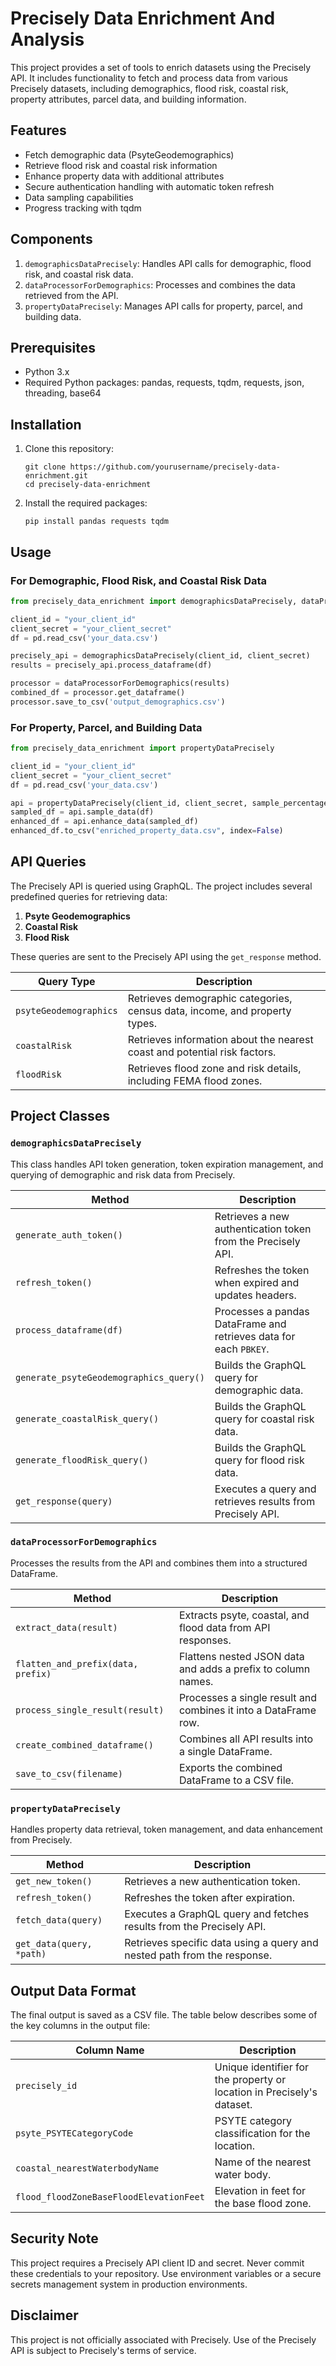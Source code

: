 # Precisely Data Enrichment And Analysis

This project provides a set of tools to enrich datasets using the Precisely API. It includes functionality to fetch and process data from various Precisely datasets, including demographics, flood risk, coastal risk, property attributes, parcel data, and building information.

## Features

- Fetch demographic data (PsyteGeodemographics)
- Retrieve flood risk and coastal risk information
- Enhance property data with additional attributes
- Secure authentication handling with automatic token refresh
- Data sampling capabilities
- Progress tracking with tqdm

## Components

1. `demographicsDataPrecisely`: Handles API calls for demographic, flood risk, and coastal risk data.
2. `dataProcessorForDemographics`: Processes and combines the data retrieved from the API.
3. `propertyDataPrecisely`: Manages API calls for property, parcel, and building data.

## Prerequisites

- Python 3.x
- Required Python packages: pandas, requests, tqdm, requests, json, threading, base64

## Installation

1. Clone this repository:
   ```
   git clone https://github.com/yourusername/precisely-data-enrichment.git
   cd precisely-data-enrichment
   ```

2. Install the required packages:
   ```
   pip install pandas requests tqdm
   ```

## Usage

### For Demographic, Flood Risk, and Coastal Risk Data

```python
from precisely_data_enrichment import demographicsDataPrecisely, dataProcessorForDemographics

client_id = "your_client_id"
client_secret = "your_client_secret"
df = pd.read_csv('your_data.csv')

precisely_api = demographicsDataPrecisely(client_id, client_secret)
results = precisely_api.process_dataframe(df)

processor = dataProcessorForDemographics(results)
combined_df = processor.get_dataframe()
processor.save_to_csv('output_demographics.csv')
```

### For Property, Parcel, and Building Data

```python
from precisely_data_enrichment import propertyDataPrecisely

client_id = "your_client_id"
client_secret = "your_client_secret"
df = pd.read_csv('your_data.csv')

api = propertyDataPrecisely(client_id, client_secret, sample_percentage=100)
sampled_df = api.sample_data(df)
enhanced_df = api.enhance_data(sampled_df)
enhanced_df.to_csv("enriched_property_data.csv", index=False)
```

## API Queries

The Precisely API is queried using GraphQL. The project includes several predefined queries for retrieving data:

1. **Psyte Geodemographics**
2. **Coastal Risk**
3. **Flood Risk**

These queries are sent to the Precisely API using the `get_response` method.

| Query Type | Description |
|------------|-------------|
| `psyteGeodemographics` | Retrieves demographic categories, census data, income, and property types. |
| `coastalRisk` | Retrieves information about the nearest coast and potential risk factors. |
| `floodRisk` | Retrieves flood zone and risk details, including FEMA flood zones. |

## Project Classes

### `demographicsDataPrecisely`

This class handles API token generation, token expiration management, and querying of demographic and risk data from Precisely.

| Method | Description |
|--------|-------------|
| `generate_auth_token()` | Retrieves a new authentication token from the Precisely API. |
| `refresh_token()` | Refreshes the token when expired and updates headers. |
| `process_dataframe(df)` | Processes a pandas DataFrame and retrieves data for each `PBKEY`. |
| `generate_psyteGeodemographics_query()` | Builds the GraphQL query for demographic data. |
| `generate_coastalRisk_query()` | Builds the GraphQL query for coastal risk data. |
| `generate_floodRisk_query()` | Builds the GraphQL query for flood risk data. |
| `get_response(query)` | Executes a query and retrieves results from Precisely API. |

### `dataProcessorForDemographics`

Processes the results from the API and combines them into a structured DataFrame.

| Method | Description |
|--------|-------------|
| `extract_data(result)` | Extracts psyte, coastal, and flood data from API responses. |
| `flatten_and_prefix(data, prefix)` | Flattens nested JSON data and adds a prefix to column names. |
| `process_single_result(result)` | Processes a single result and combines it into a DataFrame row. |
| `create_combined_dataframe()` | Combines all API results into a single DataFrame. |
| `save_to_csv(filename)` | Exports the combined DataFrame to a CSV file. |

### `propertyDataPrecisely`

Handles property data retrieval, token management, and data enhancement from Precisely.

| Method | Description |
|--------|-------------|
| `get_new_token()` | Retrieves a new authentication token. |
| `refresh_token()` | Refreshes the token after expiration. |
| `fetch_data(query)` | Executes a GraphQL query and fetches results from the Precisely API. |
| `get_data(query, *path)` | Retrieves specific data using a query and nested path from the response. |

## Output Data Format

The final output is saved as a CSV file. The table below describes some of the key columns in the output file:

| Column Name | Description |
|-------------|-------------|
| `precisely_id` | Unique identifier for the property or location in Precisely's dataset. |
| `psyte_PSYTECategoryCode` | PSYTE category classification for the location. |
| `coastal_nearestWaterbodyName` | Name of the nearest water body. |
| `flood_floodZoneBaseFloodElevationFeet` | Elevation in feet for the base flood zone. |

## Security Note

This project requires a Precisely API client ID and secret. Never commit these credentials to your repository. Use environment variables or a secure secrets management system in production environments.

## Disclaimer

This project is not officially associated with Precisely. Use of the Precisely API is subject to Precisely's terms of service.
